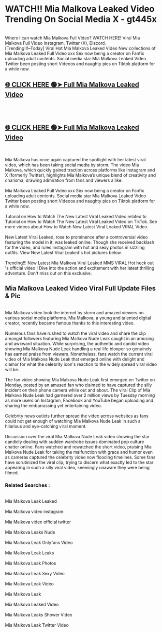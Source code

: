 # WATCH!! Mia Malkova Leaked Video Trending On Social Media X - gt445x
<br>
Where i can watch Mia Malkova Full Video? WATCH HERE! Viral Mia Malkova Full Video Instagram, Twitter (X), Discord.
<br>
[Trending!!!~Today] Viral Hot Mia Malkova Leaked Video New collections of Mia Malkova Leaked Full Video xxx Sex now being a creator on Fanfix uploading adult contents. Social media star Mia Malkova Leaked Video Twitter been posting short Videoos and naughty pics on Tiktok platform for a while now.
<br>
<h2><a href="https://onlyfansleakedmodels.blogspot.com/2024/09/mia-malkova-anal-fuck-onlyfans-video.html">🌐 CLICK HERE 🟢➤ Full Mia Malkova Leaked Video</a></h2><br>
<br>
<h2><a href="https://onlyfansleakedmodels.blogspot.com/2024/09/mia-malkova-anal-fuck-onlyfans-video.html">🌐 CLICK HERE 🟢➤ Full Mia Malkova Leaked Video</a></h2><br>
<br>
Mia Malkova has once again captured the spotlight with her latest viral video, which has been taking social media by storm. The video Mia Malkova, which quickly gained traction across platforms like Instagram and X (formerly Twitter), highlights Mia Malkova’s unique blend of creativity and charisma, drawing admiration from fans and viewers a like.
<br><br>
Mia Malkova Leaked Full Video xxx Sex now being a creator on Fanfix uploading adult contents. Social media star Mia Malkova Leaked Video Twitter been posting short Videoos and naughty pics on Tiktok platform for a while now.
<br><br>
Tutorial on How to Watch The New Latest Viral Leaked Video related to Tutorial on How to Watch The New Latest Viral Leaked Video on TikTok. See more videos about How to Watch New Latest Viral Leaked VIRAL Video.
<br><br>
New Latest Viral Leaked, rose to prominence after a controversial video featuring the model in it, was leaked online. Though she received backlash for the video, and rules Instagram with hot and sexy photos in sizzling outfits. View New Latest Viral Leaked's hot pictures below.
<br><br>
Trending!!! New Latest Mia Malkova Viral Leaked MMS VIRAL Hot heck out 's official video ! Dive into the action and excitement with her latest thrilling adventure. Don't miss out on this exclusive.
<br>
<h2>Mia Malkova Leaked Video Viral Full Update Files & Pic</h2>
<br>
Mia Malkova video took the internet by storm and amazed viewers on various social media platforms. Mia Malkova, a young and talented digital creator, recently became famous thanks to this interesting video.
<br><br>
Numerous fans have rushed to watch the viral video and share the clip amongst followers featuring Mia Malkova Nude Leak caught in an amusing and awkward situation. While surprising, the authentic and candid video showing Mia Malkova Nude Leak handling a real life blooper so genuinely has earned praise from viewers. Nonetheless, fans watch the current viral video of Mia Malkova Nude Leak that emerged online with delight and clamor for what the celebrity icon's reaction to the widely spread viral video will be.
<br><br>
The fan video showing Mia Malkova Nude Leak first emerged on Twitter on Monday, posted by an amused fan who claimed to have captured the silly incident on their phone camera while out and about. The viral Clip of Mia Malkova Nude Leak had garnered over 2 million views by Tuesday morning as more users on Instagram, Facebook and YouTube began uploading and sharing the embarrassing yet entertaining video.
<br><br>
Celebrity news outlets further spread the video across websites as fans could not get enough of watching Mia Malkova Nude Leak in such a hilarious and eye-catching viral moment.
<br><br>
Discussion over the viral Mia Malkova Nude Leak video showing the star candidly dealing with sudden wardrobe issues dominated pop culture chatter online. Fans watched and rewatched the short video, praising Mia Malkova Nude Leak for taking the malfunction with grace and humor even as cameras captured the celebrity video now flooding timelines. Some fans have scrutinized the viral clip, trying to discern what exactly led to the star appearing in such a silly viral video, seemingly unaware they were being filmed.
<br>
<h3>Related Searches :</h3>
<br>
Mia Malkova Leak Leaked
<br><br>
Mia Malkova video instagram
<br><br>
Mia Malkova video official twitter
<br><br>
Mia Malkova Leaks Nude
<br><br>
Mia Malkova Leak Onlyfans Video
<br><br>
Mia Malkova Leak Leaks
<br><br>
Mia Malkova Leak Photos
<br><br>
Mia Malkova Leak Sexy Video
<br><br>
Mia Malkova Leak Video
<br><br>
Mia Malkova Leak
<br><br>
Mia Malkova Leaked Video
<br><br>
Mia Malkova Leaks Shower Video
<br><br>
Mia Malkova Leak Twitter Video
